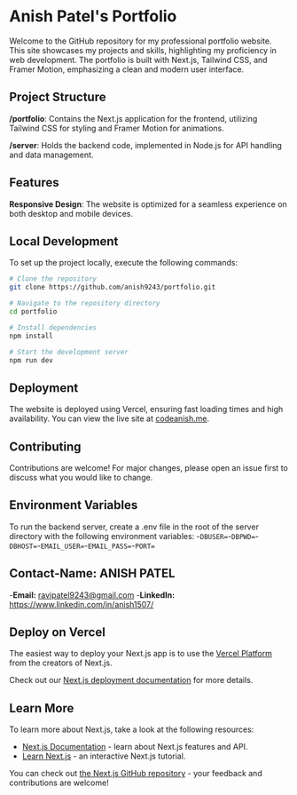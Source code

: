 # Anish Patel's Portfolio

Welcome to the GitHub repository for my professional portfolio website. This site showcases my projects and skills, highlighting my proficiency in web development. The portfolio is built with Next.js, Tailwind CSS, and Framer Motion, emphasizing a clean and modern user interface.

## Project Structure
**/portfolio**: Contains the Next.js application for the frontend, utilizing Tailwind CSS for styling and Framer Motion for animations.

**/server**: Holds the backend code, implemented in Node.js for API handling and data management.

## Features
**Responsive Design**: The website is optimized for a seamless experience on both desktop and mobile devices.

## Local Development

To set up the project locally, execute the following commands:

```bash
# Clone the repository
git clone https://github.com/anish9243/portfolio.git

# Navigate to the repository directory
cd portfolio

# Install dependencies
npm install

# Start the development server
npm run dev
```
## Deployment
The website is deployed using Vercel, ensuring fast loading times and high availability. You can view the live site at [codeanish.me](codeanish.me).

## Contributing
Contributions are welcome! For major changes, please open an issue first to discuss what you would like to change.

## Environment Variables

To run the backend server, create a .env file in the root of the server directory with the following environment variables:
-`DBUSER=`-`DBPWD=`-`DBHOST=`-`EMAIL_USER=`-`EMAIL_PASS=`-`PORT=`

## Contact-**Name:** ANISH PATEL 
-**Email:** ravipatel9243@gmail.com
-**LinkedIn:** https://www.linkedin.com/in/anish1507/

## Deploy on Vercel

The easiest way to deploy your Next.js app is to use the [Vercel Platform](https://vercel.com/new?utm_medium=default-template&filter=next.js&utm_source=create-next-app&utm_campaign=create-next-app-readme) from the creators of Next.js.

Check out our [Next.js deployment documentation](https://nextjs.org/docs/deployment) for more details.

## Learn More

To learn more about Next.js, take a look at the following resources:

- [Next.js Documentation](https://nextjs.org/docs) - learn about Next.js features and API.
- [Learn Next.js](https://nextjs.org/learn) - an interactive Next.js tutorial.

You can check out [the Next.js GitHub repository](https://github.com/vercel/next.js/) - your feedback and contributions are welcome!
